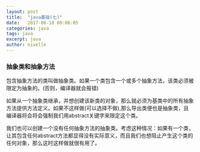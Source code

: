 ```yaml
---
layout: post
title:  "java基础(七)"
date:   2017-06-10 00:06:05
categories: java
tags: java
excerpt: java
author: nivelle
---
```


### 抽象类和抽象方法

包含抽象方法的类叫做抽象类。如果一个类包含一个或多个抽象方法，该类必须被限定为抽象的。(否则，编译器就会报错)

如果从一个抽象类继承，并想创建该新类的对象，那么就必须为基类中的所有抽象方法提供方法定义。如果不这样做(可以选择不做),那么导出类便也是抽象类，且编译器将会将会强制我们用abstract关键字来限定这个类。

我们也可以创建一个没有任何抽象方法的抽象类。考虑这种情况：如果有一个类，让其包含任何abstract方法都显得没有实际意义，而且我们也想阻止产生这个类的任何对象，那么这时这样做就很有用了。
